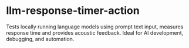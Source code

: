 # llm-response-timer-action
Tests locally running language models using prompt text input, measures response time and provides acoustic feedback. Ideal for AI development, debugging, and automation.
